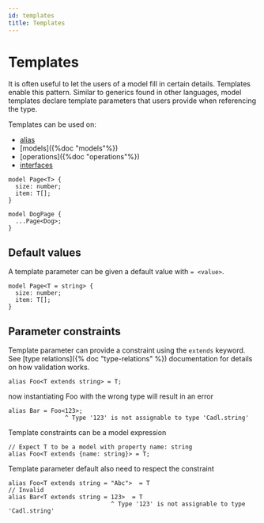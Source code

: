 ```yaml
---
id: templates
title: Templates
---
```


# Templates

It is often useful to let the users of a model fill in certain details. Templates enable this pattern. Similar to generics found in other languages, model templates declare template parameters that users provide when referencing the type.

Templates can be used on:

- [alias]()
- [models]({%doc "models"%})
- [operations]({%doc "operations"%})
- [interfaces]()

```cadl
model Page<T> {
  size: number;
  item: T[];
}

model DogPage {
  ...Page<Dog>;
}
```

## Default values

A template parameter can be given a default value with `= <value>`.

```cadl
model Page<T = string> {
  size: number;
  item: T[];
}
```

## Parameter constraints

Template parameter can provide a constraint using the `extends` keyword. See [type relations]({% doc "type-relations" %}) documentation for details on how validation works.

```cadl
alias Foo<T extends string> = T;
```

now instantiating Foo with the wrong type will result in an error

```cadl
alias Bar = Foo<123>;
                ^ Type '123' is not assignable to type 'Cadl.string'
```

Template constraints can be a model expression

```cadl
// Expect T to be a model with property name: string
alias Foo<T extends {name: string}> = T;
```

Template parameter default also need to respect the constraint

```cadl
alias Foo<T extends string = "Abc">  = T
// Invalid
alias Bar<T extends string = 123>  = T
                             ^ Type '123' is not assignable to type 'Cadl.string'
```
